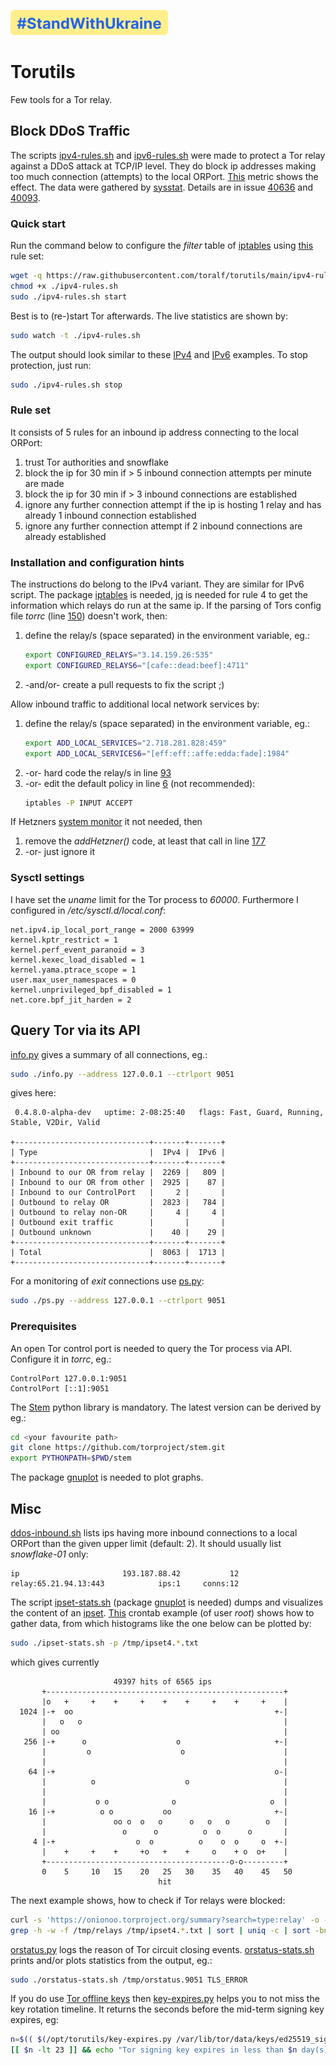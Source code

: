 [![StandWithUkraine](https://raw.githubusercontent.com/vshymanskyy/StandWithUkraine/main/badges/StandWithUkraine.svg)](https://github.com/vshymanskyy/StandWithUkraine/blob/main/docs/README.md)

# Torutils

Few tools for a Tor relay.

## Block DDoS Traffic

The scripts [ipv4-rules.sh](./ipv4-rules.sh) and [ipv6-rules.sh](./ipv6-rules.sh) were made
to protect a Tor relay against a DDoS attack at TCP/IP level.
They do block ip addresses making too much connection (attempts) to the local ORPort.
[This](./doc/network-metric.svg) metric shows the effect.
The data were gathered by [sysstat](http://pagesperso-orange.fr/sebastien.godard/).
Details are in issue [40636](https://gitlab.torproject.org/tpo/core/tor/-/issues/40636)
and [40093](https://gitlab.torproject.org/tpo/community/support/-/issues/40093#note_2841393).

### Quick start
Run the command below to configure the _filter_  table of [iptables](https://upload.wikimedia.org/wikipedia/commons/3/37/Netfilter-packet-flow.svg) using [this](#rule-set) rule set:

```bash
wget -q https://raw.githubusercontent.com/toralf/torutils/main/ipv4-rules.sh -O ipv4-rules.sh
chmod +x ./ipv4-rules.sh
sudo ./ipv4-rules.sh start
```

Best is to (re-)start Tor afterwards.
The live statistics are shown by:

```bash
sudo watch -t ./ipv4-rules.sh
```

The output should look similar to these [IPv4](./doc/iptables-L.txt) and [IPv6](./doc/ip6tables-L.txt) examples.
To stop protection, just run:

```bash
sudo ./ipv4-rules.sh stop
```

### Rule set
It consists of 5 rules for an inbound ip address connecting to the local ORPort:

1. trust Tor authorities and snowflake
2. block the ip for 30 min if > 5 inbound connection attempts per minute are made
3. block the ip for 30 min if > 3 inbound connections are established
4. ignore any further connection attempt if the ip is hosting 1 relay and has already 1 inbound connection established
5. ignore any further connection attempt if 2 inbound connections are already established

### Installation and configuration hints
The instructions do belong to the IPv4 variant. They are similar for IPv6 script.
The package [iptables](https://www.netfilter.org/projects/iptables/) is needed,
[jq](https://stedolan.github.io/jq/) is needed for rule 4 to get the information which relays do run at the same ip.
If the parsing of Tors config file _torrc_ (line [150](ipv4-rules.sh#L150)) doesn't work, then:
1. define the relay/s (space separated) in the environment variable, eg.:
    ```bash
    export CONFIGURED_RELAYS="3.14.159.26:535"
    export CONFIGURED_RELAYS6="[cafe::dead:beef]:4711"
    ```
1. -and/or- create a pull requests to fix the script ;)

Allow inbound traffic to additional local network services by:
1. define the relay/s (space separated) in the environment variable, eg.:
    ```bash
    export ADD_LOCAL_SERVICES="2.718.281.828:459"
    export ADD_LOCAL_SERVICES6="[eff:eff::affe:edda:fade]:1984"
    ```
1. -or- hard code the relay/s in line [93](ipv4-rules.sh#L93)
1. -or- edit the default policy in line [6](ipv4-rules.sh#L6) (not recommended):
    ```bash
    iptables -P INPUT ACCEPT
    ```

If Hetzners [system monitor](https://docs.hetzner.com/robot/dedicated-server/security/system-monitor/) it not needed,
then
1. remove the _addHetzner()_ code, at least that call in line [177](ipv4-rules.sh#L177)
1. -or- just ignore it

### Sysctl settings

I have set the _uname_ limit for the Tor process to _60000_.
Furthermore I configured in _/etc/sysctl.d/local.conf_:

```console
net.ipv4.ip_local_port_range = 2000 63999
kernel.kptr_restrict = 1
kernel.perf_event_paranoid = 3
kernel.kexec_load_disabled = 1
kernel.yama.ptrace_scope = 1
user.max_user_namespaces = 0
kernel.unprivileged_bpf_disabled = 1
net.core.bpf_jit_harden = 2
```

## Query Tor via its API

[info.py](./info.py) gives a summary of all  connections, eg.:

```bash
sudo ./info.py --address 127.0.0.1 --ctrlport 9051
```

gives here:

```console
 0.4.8.0-alpha-dev   uptime: 2-08:25:40   flags: Fast, Guard, Running, Stable, V2Dir, Valid

+------------------------------+-------+-------+
| Type                         |  IPv4 |  IPv6 |
+------------------------------+-------+-------+
| Inbound to our OR from relay |  2269 |   809 |
| Inbound to our OR from other |  2925 |    87 |
| Inbound to our ControlPort   |     2 |       |
| Outbound to relay OR         |  2823 |   784 |
| Outbound to relay non-OR     |     4 |     4 |
| Outbound exit traffic        |       |       |
| Outbound unknown             |    40 |    29 |
+------------------------------+-------+-------+
| Total                        |  8063 |  1713 |
+------------------------------+-------+-------+
```

For a monitoring of _exit_ connections use [ps.py](./ps.py):

```bash
sudo ./ps.py --address 127.0.0.1 --ctrlport 9051
```

### Prerequisites
An open Tor control port is needed to query the Tor process via API.
Configure it in _torrc_, eg.:

```console
ControlPort 127.0.0.1:9051
ControlPort [::1]:9051
```

The [Stem](https://stem.torproject.org/index.html) python library is mandatory.
The latest version can be derived by eg.:

```bash
cd <your favourite path>
git clone https://github.com/torproject/stem.git
export PYTHONPATH=$PWD/stem
```

The package [gnuplot](http://www.gnuplot.info/) is needed to plot graphs.

## Misc

[ddos-inbound.sh](./ddos-inbound.sh) lists ips having more inbound connections to a local ORPort than the given upper limit (default: 2).
It should usually list _snowflake-01_ only:

```console
ip                       193.187.88.42           12
relay:65.21.94.13:443            ips:1     conns:12
```

The script [ipset-stats.sh](./ipset-stats.sh) (package [gnuplot](http://www.gnuplot.info/) is needed)
dumps and visualizes the content of an [ipset](https://ipset.netfilter.org).
[This](./doc/crontab.txt) crontab example (of user _root_) shows how to gather data,
from which histograms like the one below can be plotted by:

```bash
sudo ./ipset-stats.sh -p /tmp/ipset4.*.txt
```

which gives currently
```console
                       49397 hits of 6565 ips
       +-----------------------------------------------------+
       |o   +     +    +     +    +    +     +    +     +    |
  1024 |-+  oo                                             +-|
       |   o   o                                             |
       | oo                                                  |
   256 |-+      o                    o                     +-|
       |         o                    o                      |
       |                                                     |
    64 |-+                                                 o-|
       |          o                    o                     |
       |                                                     |
       |           o o              o                     o  |
    16 |-+          o o           oo                       +-|
       |               oo o  o   o      o   o   o        o   |
       |                 o      o          o  o      o       |
     4 |-+                  o  o          o    o  o     o  +-|
       |    +     +    +     +o   +    +     o    + o  o+    |
       +-----------------------------------------o-o---------+
       0    5     10   15    20   25   30    35   40    45   50
                                 hit
```

The next example shows, how to check if Tor relays were blocked:

```bash
curl -s 'https://onionoo.torproject.org/summary?search=type:relay' -o - | jq -cr '.relays[].a' | tr '\[\]" ,' ' ' | xargs -n 1 | sort -u > /tmp/relays
grep -h -w -f /tmp/relays /tmp/ipset4.*.txt | sort | uniq -c | sort -bn
```

[orstatus.py](./orstatus.py) logs the reason of Tor circuit closing events.
[orstatus-stats.sh](./orstatus-stats.sh) prints and/or plots statistics from the output, eg.:

```bash
sudo ./orstatus-stats.sh /tmp/orstatus.9051 TLS_ERROR
```

If you do use [Tor offline keys](https://support.torproject.org/relay-operators/offline-ed25519/)
then [key-expires.py](./key-expires.py) helps you to not miss the key rotation timeline.
It returns the seconds before the mid-term signing key expires, eg:

```bash
n=$(( $(/opt/torutils/key-expires.py /var/lib/tor/data/keys/ed25519_signing_cert)/86400 ))
[[ $n -lt 23 ]] && echo "Tor signing key expires in less than $n day(s)"
```

